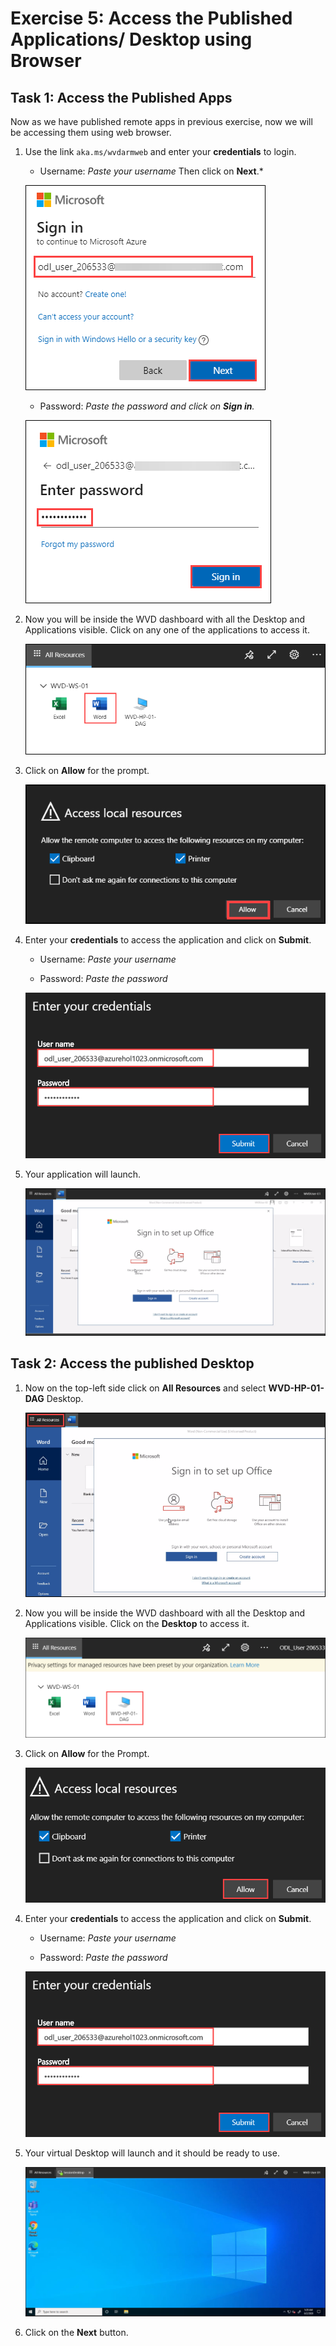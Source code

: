 # **Exercise 5: Access the Published Applications/ Desktop using Browser**

## **Task 1: Access the Published Apps**

Now as we have published remote apps in previous exercise, now we will be accessing them using web browser.

1. Use the link ```aka.ms/wvdarmweb``` and enter your **credentials** to login. 

   - Username: *Paste your username* **<inject key="AzureAdUserEmail" />** Then click on **Next**.*
   
   ![ws name.](media/95.png)

   - Password: *Paste the password* **<inject key="AzureAdUserPassword" />** *and click on **Sign in**.*

   ![ws name.](media/96.png)
  

2. Now you will be inside the WVD dashboard with all the Desktop and Applications visible. Click on any one of the applications to access it. 

   ![ws name.](media/a46.png)


3. Click on **Allow** for the prompt.

   ![ws name.](media/128.png)


4. Enter your **credentials** to access the application and click on **Submit**.

   - Username: *Paste your username* **<inject key="AzureAdUserEmail" />** 
  
   - Password: *Paste the password* **<inject key="AzureAdUserPassword" />**

   ![ws name.](media/89.png)
      
5. Your application will launch.

   ![ws name.](media/130.png)

## **Task 2: Access the published Desktop**

1. Now on the top-left side click on **All Resources** and select **WVD-HP-01-DAG** Desktop.
   
   ![ws name.](media/wvd53.png)
   
   
2. Now you will be inside the WVD dashboard with all the Desktop and Applications visible. Click on the **Desktop** to access it. 

   ![ws name.](media/92.png)


3. Click on **Allow** for the Prompt.

   ![ws name.](media/93.png)


4. Enter your **credentials** to access the application and click on **Submit**.

   - Username: *Paste your username* **<inject key="AzureAdUserEmail" />** 
  
   - Password: *Paste the password* **<inject key="AzureAdUserPassword" />**

   ![ws name.](media/89.png)


5. Your virtual Desktop will launch and it should be ready to use. 

   ![ws name.](media/49.png)
   
6. Click on the **Next** button.
